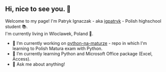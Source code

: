 ## Hi, nice to see you. 👋
Welcome to my page!
I'm Patryk Ignaczak - aka [igpatryk](https://github.com/igpatryk) - Polish highschool student :books:.<br>
I'm currently living in Wloclawek, Poland :city_sunset:. 
- 🔭 I’m currently working on [python-na-maturze](https://github.com/igpatryk/python-na-maturze) - repo in which I'm learning to Polish Matura exam with Python.
- 🌱 I’m currently learning Python and Microsoft Office package (Excel, Access).
- 💬 Ask me about anything!

<!--
**igpatryk/igpatryk** is a ✨ _special_ ✨ repository because its `README.md` (this file) appears on your GitHub profile.



Here are some ideas to get you started:

- 👯 I’m looking to collaborate on ...
- 🤔 I’m looking for help with ...

- 📫 How to reach me: ...
- 😄 Pronouns: ...
-->
